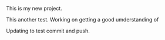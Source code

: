 This is my new project.

This another test. Working on getting a good umderstanding of 

Updating to test commit and push.
